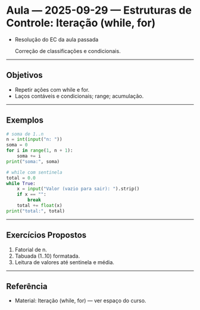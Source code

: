 # Aula — 2025-09-29 — Estruturas de Controle: Iteração (while, for)

- Resolução do EC da aula passada

  Correção de classificações e condicionais.

---

## Objetivos

- Repetir ações com while e for.
- Laços contáveis e condicionais; range; acumulação.

---

## Exemplos

```python
# soma de 1..n
n = int(input("n: "))
soma = 0
for i in range(1, n + 1):
    soma += i
print("soma:", soma)

# while com sentinela
total = 0.0
while True:
    x = input("Valor (vazio para sair): ").strip()
    if x == "":
        break
    total += float(x)
print("total:", total)
```

---

## Exercícios Propostos

1. Fatorial de n.
2. Tabuada (1..10) formatada.
3. Leitura de valores até sentinela e média.

---

## Referência

- Material: Iteração (while, for) — ver espaço do curso.


